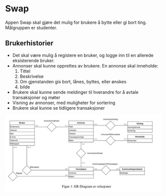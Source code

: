 # Swap
Appen Swap skal gjøre det mulig for brukere å bytte eller gi bort ting. Målgruppen er studenter. 

## Brukerhistorier

- Det skal være mulig å registere en bruker, og logge inn til en allerede eksisterende bruker.
- Annonser skal kunne opprettes av brukere. En annonse skal inneholde:
    1. Tittel
    2. Beskrivelse
    3. Om gjenstanden gis bort, lånes, byttes, eller ønskes
    4. bilde
- Brukere skal kunne sende meldinger til hverandre for å avtale transaksjoner og møter
- Visning av annonser, med muligheter for sortering
- Brukere skal kunne se tidligere transaksjoner

![alt text](readmeBilde.jpg)